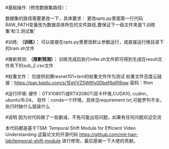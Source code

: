 #基础操作（修改数据集路径）：

数据集的路径需要更改一下，具体要求：
更改opts.py里面第一行代码 RAW_PATH变量改为数据具体所在的文件路径,要保证下一级文件夹是‘1.训练集’和‘2.测试集’

#训练:
**（训练）：**
可以直接在opts.py里更改默认参数运行，或直接运行根目录下的train.sh文件 

#推断预测:
**（推断预测）：**
训练完成后执行infer.sh文件即可得到生成在result文件夹下的sub_2.csv文件

#权重文件：
仅提供初赛resnet101+tsm的权重文件作为测试 权重文件百度云链接：https://pan.baidu.com/s/1EeVVZ5W6fx0Dbqf6q916qw 密码：fthm

#运行环境:
硬件：GTX1080Ti或RTX2080Ti双卡环境,CUDA10, cudnn，ubuntu16.04。
软件：conda一个环境，具体见requirement.txt,可能罗列不全，执行时缺什么就装什么

#说明
因为对代码做了一些删减，不免可能出现问题，如果有任何问题欢迎交流

本代码都是基于TSM: Temporal Shift Module for Efficient Video Understanding
这篇论文的开源代码 https://github.com/mit-han-lab/temporal-shift-module 进行修改，最后感谢一下大佬的贡献。


